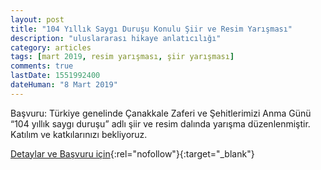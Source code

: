 ```yaml
---
layout: post
title: "104 Yıllık Saygı Duruşu Konulu Şiir ve Resim Yarışması"
description: "uluslararası hikaye anlatıcılığı"
category: articles
tags: [mart 2019, resim yarışması, şiir yarışması]
comments: true
lastDate: 1551992400
dateHuman: "8 Mart 2019"
---
```


Başvuru: 
Türkiye genelinde Çanakkale Zaferi ve Şehitlerimizi Anma Günü “104 yıllık saygı duruşu” adlı şiir ve resim dalında  yarışma düzenlenmiştir. Katılım ve katkılarınızı bekliyoruz.

[Detaylar ve Başvuru için](https://twitter.com/iyipartiurla35/status/1094656676093968389?utm_source=edebiyatyarismalari.com&utm_medium=affiliate){:rel="nofollow"}{:target="_blank"}